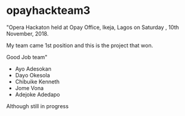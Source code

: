 # opayhackteam3

"Opera Hackaton held at Opay Office, Ikeja, Lagos on Saturday , 10th November, 2018.

My team came 1st position and this is the project that won.

Good Job team"
- Ayo Adesokan
- Dayo Okesola
- Chibuike Kenneth
- Jome Vona
- Adejoke Adedapo



Although still in progress


